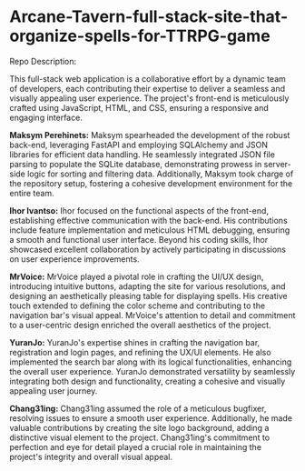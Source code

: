 # Arcane-Tavern-full-stack-site-that-organize-spells-for-TTRPG-game

Repo Description:

This full-stack web application is a collaborative effort by a dynamic team of developers, each contributing their expertise to deliver a seamless and visually appealing user experience. The project's front-end is meticulously crafted using JavaScript, HTML, and CSS, ensuring a responsive and engaging interface.

**Maksym Perehinets:**
Maksym spearheaded the development of the robust back-end, leveraging FastAPI and employing SQLAlchemy and JSON libraries for efficient data handling. He seamlessly integrated JSON file parsing to populate the SQLite database, demonstrating prowess in server-side logic for sorting and filtering data. Additionally, Maksym took charge of the repository setup, fostering a cohesive development environment for the entire team.

**Ihor Ivantso:**
Ihor focused on the functional aspects of the front-end, establishing effective communication with the back-end. His contributions include feature implementation and meticulous HTML debugging, ensuring a smooth and functional user interface. Beyond his coding skills, Ihor showcased excellent collaboration by actively participating in discussions on user experience improvements.

**MrVoice:**
MrVoice played a pivotal role in crafting the UI/UX design, introducing intuitive buttons, adapting the site for various resolutions, and designing an aesthetically pleasing table for displaying spells. His creative touch extended to defining the color scheme and contributing to the navigation bar's visual appeal. MrVoice's attention to detail and commitment to a user-centric design enriched the overall aesthetics of the project.

**YuranJo:**
YuranJo's expertise shines in crafting the navigation bar, registration and login pages, and refining the UX/UI elements. He also implemented the search bar along with its logical functionalities, enhancing the overall user experience. YuranJo demonstrated versatility by seamlessly integrating both design and functionality, creating a cohesive and visually appealing user journey.

**Chang31ing:**
Chang31ing assumed the role of a meticulous bugfixer, resolving issues to ensure a smooth user experience. Additionally, he made valuable contributions by creating the site logo background, adding a distinctive visual element to the project. Chang31ing's commitment to perfection and eye for detail played a crucial role in maintaining the project's integrity and overall visual appeal.
